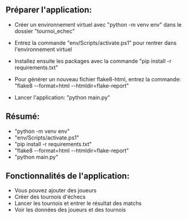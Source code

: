 Préparer l'application:
-
- Créer un environnement virtuel avec "python -m venv env" dans le dossier "tournoi_echec"

- Entrez la commande "env/Scripts/activate.ps1" pour rentrer dans l'environnement virtuel

- Installez ensuite les packages avec la commande "pip install -r requirements.txt"

- Pour générer un nouveau fichier flake8-html, entrez la commande: "flake8 --format=html --htmldir=flake-report"

- Lancer l'application: "python main.py"

Résumé:
- 
- "python -m venv env"
- "env/Scripts/activate.ps1"
- "pip install -r requirements.txt"
- "flake8 --format=html --htmldir=flake-report"
- "python main.py"

Fonctionnalités de l'application:
-
- Vous pouvez ajouter des joueurs
- Créer des tournois d'échecs
- Lancer les tournois et entrer le résultat des matchs
- Voir les données des joueurs et des tournois